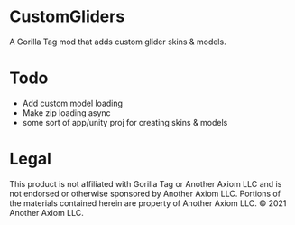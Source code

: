 # CustomGliders
A Gorilla Tag mod that adds custom glider skins & models.

# Todo
* Add custom model loading
* Make zip loading async
* some sort of app/unity proj for creating skins & models

# Legal
This product is not affiliated with Gorilla Tag or Another Axiom LLC and is not endorsed or otherwise sponsored by Another Axiom LLC. Portions of the materials contained herein are property of Another Axiom LLC. © 2021 Another Axiom LLC.
